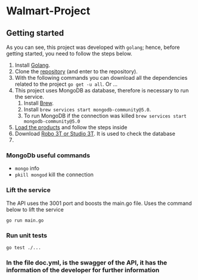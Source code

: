 # Walmart-Project

## Getting started

As you can see, this project was developed with `golang`; hence, before getting started, you need to follow the steps below.

1. Install [Golang](https://golang.org/).
2. Clone the [repository](https://github.com/dcasteletti/Walmart-Project.git) (and enter to the repository).
3. With the following commands you can download all the dependencies related to the project `go get -u all`. Or ...
4. This project uses MongoDB as database, therefore is necessary to run the service.
   1. Install [Brew](https://brew.sh/). 
   2. Install `brew services start mongodb-community@5.0`. 
   3. To run MongoDB if the connection was killed `brew services start mongodb-community@5.0`
5. [Load the products](https://github.com/walmartdigital/products-db.git) and follow the steps inside
6. Download [Robo 3T or Studio 3T](https://robomongo.org/). It is used to check the database
7. 


### MongoDb useful commands
+ `mongo` info 
+ `pkill mongod` kill the connection


### Lift the service
The API uses the 3001 port and boosts the main.go file. Uses the command below to lift the service
```
go run main.go
```

### Run unit tests

```
go test ./...
```

### In the file doc.yml, is the swagger of the API, it has the information of the developer for further information
